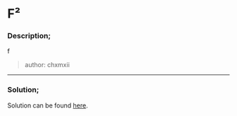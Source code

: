 # F² 

### Description;
f

> author: chxmxii

---
### Solution;

Solution can be found [here](solution/sol.md).